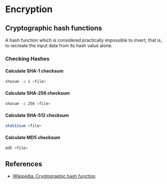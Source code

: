 # Encryption

## Cryptographic hash functions

A hash function which is considered practically impossible to invert, that is, to recreate the input data from its hash value alone.

### Checking Hashes

#### Calculate SHA-1 checksum

```sh
shasum -a 1 <file>
```

#### Calculate SHA-256 checksum

```sh
shasum -a 256 <file>
```

#### Calculate SHA-512 checksum

```sh
sha512sum <file>
```

#### Calculate MD5 checksum

```sh
md5 <file>
```

## References

-   [Wikipedia: Cryptographic hash function](https://en.wikipedia.org/wiki/Cryptographic_hash_function)
